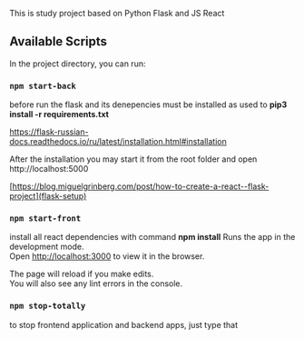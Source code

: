 This is study project based on Python Flask and JS React

## Available Scripts

In the project directory, you can run:

### `npm start-back`

before run the flask and its denepencies must be installed as used to
**pip3 install -r requirements.txt**

https://flask-russian-docs.readthedocs.io/ru/latest/installation.html#installation

After the installation you may start it from the root folder and open http://localhost:5000 

[https://blog.miguelgrinberg.com/post/how-to-create-a-react--flask-project](flask-setup)

### `npm start-front`

install all react dependencies with command **npm install**
Runs the app in the development mode.<br />
Open [http://localhost:3000](http://localhost:3000) to view it in the browser.

The page will reload if you make edits.<br />
You will also see any lint errors in the console.

### `npm stop-totally`
to stop frontend application and backend apps, just type that 
